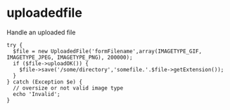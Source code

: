 uploadedfile
============

Handle an uploaded file

    try {
      $file = new UploadedFile('formFilename',array(IMAGETYPE_GIF, IMAGETYPE_JPEG, IMAGETYPE_PNG), 200000);
      if ($file->uploadOK()) {
        $file->save('/some/directory','somefile.'.$file->getExtension());
      }
    } catch (Exception $e) {
      // oversize or not valid image type
      echo 'Invalid';
    }
    